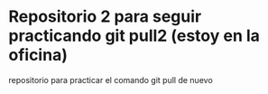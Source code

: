 # Repositorio 2 para seguir practicando git pull2 (estoy en la oficina)
repositorio para practicar el comando git pull de nuevo
